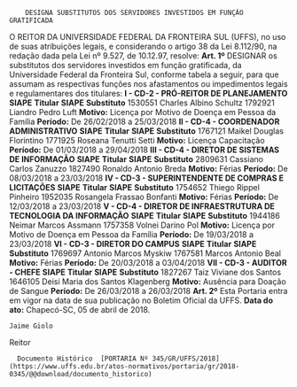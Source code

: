         DESIGNA SUBSTITUTOS DOS SERVIDORES INVESTIDOS EM FUNÇÃO GRATIFICADA  

 O REITOR DA UNIVERSIDADE FEDERAL DA FRONTEIRA SUL (UFFS), no uso de suas atribuições legais, e considerando o artigo 38 da Lei 8.112/90, na redação dada pela Lei nº 9.527, de 10.12.97, resolve:   **Art. 1º** DESIGNAR os substitutos dos servidores investidos em função gratificada, da Universidade Federal da Fronteira Sul, conforme tabela a seguir, para que assumam as respectivas funções nos afastamentos ou impedimentos legais e regulamentares dos titulares: **I - CD-2 - PRÓ-REITOR DE PLANEJAMENTO**      **SIAPE**    **Titular**    **SIAPE**    **Substituto**      1530551   Charles Albino Schultz   1792921   Liandro Pedro Luft     **Motivo:**    Licença por Motivo de Doença em Pessoa da Família   **Período:**    De 26/02/2018 a 25/03/2018       **II - CD-4 - COORDENADOR ADMINISTRATIVO**      **SIAPE**    **Titular**    **SIAPE**    **Substituto**      1767121   Maikel Douglas Florintino   1771925   Roseana Tenutti Setti     **Motivo:**    Licença Capacitação   **Período:**    De 01/03/2018 a 29/04/2018       **III - CD-4 - DIRETOR DE SISTEMAS DE INFORMAÇÃO**      **SIAPE**    **Titular**    **SIAPE**    **Substituto**      2809631   Cassiano Carlos Zanuzzo   1827490   Ronaldo Antonio Breda     **Motivo:**    Férias   **Período:**    De 08/03/2018 a 23/03/2018       **IV - CD-3 - SUPERINTENDENTE DE COMPRAS E LICITAÇÕES**      **SIAPE**    **Titular**    **SIAPE**    **Substituto**      1754652   Thiego Rippel Pinheiro   1952035   Rosangela Frassao Bonfanti     **Motivo:**    Férias   **Período:**    De 12/03/2018 a 23/03/2018       **V - CD-4 - DIRETOR DE INFRAESTRUTURA DE TECNOLOGIA DA INFORMAÇÃO**      **SIAPE**    **Titular**    **SIAPE**    **Substituto**      1944186   Neimar Marcos Assmann   1757358   Volnei Darino Pol     **Motivo:**    Licença por Motivo de Doença em Pessoa da Família   **Período:**    De 19/03/2018 a 23/03/2018       **VI - CD-3 - DIRETOR DO CAMPUS**      **SIAPE**    **Titular**    **SIAPE**    **Substituto**      1769697   Antonio Marcos Myskiw   1767581   Marcos Antonio Beal     **Motivo:**    Férias   **Período:**    De 20/03/2018 a 03/04/2018       **VII - CD-3 - AUDITOR - CHEFE**      **SIAPE**    **Titular**    **SIAPE**    **Substituto**      1827267   Taiz Viviane dos Santos   1646105   Deisi Maria dos Santos Klagenberg     **Motivo:**    Ausência para Doação de Sangue   **Período:**    De 26/03/2018 a 26/03/2018       **Art. 2º** Esta Portaria entra em vigor na data de sua publicação no Boletim Oficial da UFFS.      **Data do ato:** Chapecó-SC, 05 de abril de 2018.   
 

    Jaime Giolo   
 Reitor 

      Documento Histórico  [PORTARIA Nº 345/GR/UFFS/2018](https://www.uffs.edu.br/atos-normativos/portaria/gr/2018-0345/@@download/documento_historico)     
      